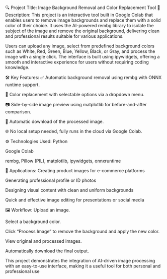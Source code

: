 🔍 Project Title: Image Background Removal and Color Replacement Tool
📌 Description:
This project is an interactive tool built in Google Colab that enables users to remove image backgrounds and replace them with a solid color of their choice. It uses the AI-powered rembg library to isolate the subject of the image and remove the original background, delivering clean and professional results suitable for various applications.

Users can upload any image, select from predefined background colors such as White, Red, Green, Blue, Yellow, Black, or Gray, and process the image with a single click. The interface is built using ipywidgets, offering a smooth and interactive experience for users without requiring coding knowledge.

🛠️ Key Features:
✅ Automatic background removal using rembg with ONNX runtime support.

🎨 Color replacement with selectable options via a dropdown menu.

📷 Side-by-side image preview using matplotlib for before-and-after comparison.

💾 Automatic download of the processed image.

🌐 No local setup needed, fully runs in the cloud via Google Colab.

⚙️ Technologies Used:
Python

Google Colab

rembg, Pillow (PIL), matplotlib, ipywidgets, onnxruntime

📌 Applications:
Creating product images for e-commerce platforms

Generating professional profile or ID photos

Designing visual content with clean and uniform backgrounds

Quick and effective image editing for presentations or social media

🖼️ Workflow:
Upload an image.

Select a background color.

Click “Process Image” to remove the background and apply the new color.

View original and processed images.

Automatically download the final output.

This project demonstrates the integration of AI-driven image processing with an easy-to-use interface, making it a useful tool for both personal and professional use
